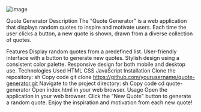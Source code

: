 ![image](https://github.com/kt1275088/Quote-Generator/assets/140021793/02e92c50-ab70-460b-8fd0-12f90ac2c61d)


Quote Generator
Description
The "Quote Generator" is a web application that displays random quotes to inspire and motivate users. Each time the user clicks a button, a new quote is shown, drawn from a diverse collection of quotes.

Features
Display random quotes from a predefined list.
User-friendly interface with a button to generate new quotes.
Stylish design using a consistent color palette.
Responsive design for both mobile and desktop use.
Technologies Used
HTML
CSS
JavaScript
Installation
Clone the repository:
sh
Copy code
git clone https://github.com/yourusername/quote-generator.git
Navigate to the project directory:
sh
Copy code
cd quote-generator
Open index.html in your web browser.
Usage
Open the application in your web browser.
Click the "New Quote" button to generate a random quote.
Enjoy the inspiration and motivation from each new quote!
